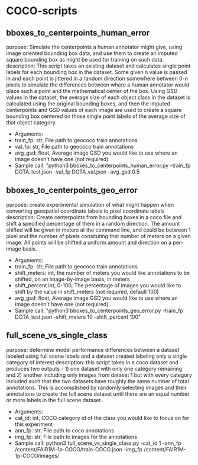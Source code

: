 # COCO-scripts

## bboxes_to_centerpoints_human_error
purpose: Simulate the centerpoints a human annotator might give, using image oriented bounding box data, and use them to create an imputed square bounding box as might be used for training on such data. 
description: This script takes an existing dataset and calculates single point labels for each bounding box in the dataset. Some given n value is passed in and each point is jittered in a random direction somewhere between 0-n pixels to simulate the differences between where a human annotator would place such a point and the mathematical center of the box. Using GSD values in the dataset, the average size of each object class in the dataset is calculated using the original bounding boxes, and then the imputed centerpoints and GSD values of each image are used to create a square bounding box centered on those single point labels of the average size of that object category.
 - Arguments:
  - train_fp: str, File path to geococo train annotations
  - val_fp: str, File path to geococo train annotations
  - avg_gsd: float, Average image GSD you would like to use where an image doesn't have one (not required)
- Sample call: "python3 bboxes_to_centerpoints_human_error.py -train_fp DOTA_test.json -val_fp DOTA_val.json -avg_gsd 0.5

## bboxes_to_centerpoints_geo_error
purpose: create experimental simulation of what might happen when converting geospatial coordinate labels to pixel coordinate labels
description: Create centerpoints from bounding boxes in a coco file and shift a specified percentage of them in a random direction. The amount shifted will be given in meters at the command line, and could be between 1 pixel and the number of pixels consituting that number of meters on a given image. All points will be shifted a uniform amount and direction on a per-image basis. 
 - Arguments:
  - train_fp: str, File path to geococo train annotations
  - shift_meters: int, the number of meters you would like annotations to be shifted, on an image-by-image basis, in meters
  - shift_percent int, 0-100, The percentage of images you would like to shift by the value in shift_meters (not required, default 100)
  - avg_gsd: float, Average image GSD you would like to use where an image doesn't have one (not required)
- Sample call: "python3 bboxes_to_centerpoints_geo_error.py -train_fp DOTA_test.json -shift_meters 10 -shift_percent 100"

## full_scene_vs_single_class
purpose: determine model performance differences between a dataset labeled using full scene labels and a dataset created labeling only a single category of interest
description: this script takes in a coco dataset and produces two outputs - 1) one dataset with only one category remaining and 2) another including only images from dataset 1 but with every category included such that the two datasets have roughly the same number of total annotations. This is accomplished by randomly selecting images and their annotations to create the full scene dataset until there are an equal number or more labels in the full scene dataset. 
- Arguments:
 - cat_id: int, COCO category id of the class you would like to focus on for this experiment
 - ann_fp: str, File path to coco annotations
 - img_fp: str, File path to images for the annotations
- Sample call: python3 full_scene_vs_single_class.py -cat_id 1 -ann_fp /content/FAIR1M-1p-COCO/train-COCO.json -img_fp /content/FAIR1M-1p-COCO/images/

